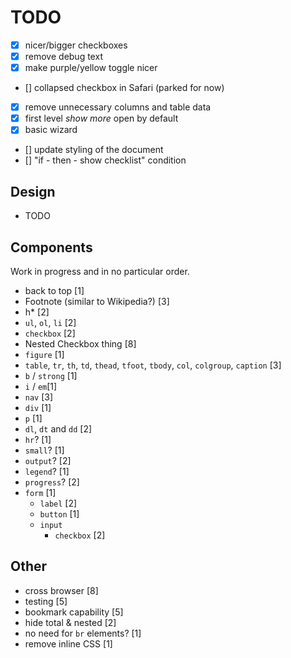 # TODO

- [x] nicer/bigger checkboxes
- [x] remove debug text
- [x] make purple/yellow toggle nicer
- [] collapsed checkbox in Safari (parked for now)
- [x] remove unnecessary columns and table data
- [x] first level *show more* open by default
- [x] basic wizard
- [] update styling of the document
- [] "if - then - show checklist" condition

## Design

- TODO

## Components

Work in progress and in no particular order.

- back to top [1]
- Footnote (similar to Wikipedia?) [3]
- h* [2]
- `ul`, `ol`, `li` [2]
- `checkbox` [2]
- Nested Checkbox thing [8]
- `figure` [1]
- `table`, `tr`, `th`, `td`, `thead`, `tfoot`, `tbody`, `col`, `colgroup`, `caption` [3]
- `b` / `strong` [1]
- `i` / `em`[1]
- `nav` [3]
- `div` [1]
- `p` [1]
- `dl`, `dt` and `dd` [2]
- `hr`? [1]
- `small`? [1]
- `output`? [2]
- `legend`? [1]
- `progress`? [2]
- `form` [1]
  - `label` [2]
  - `button` [1]
  - `input`
    - `checkbox` [2]

## Other
- cross browser [8]
- testing [5]
- bookmark capability [5]
- hide total & nested [2]
- no need for `br` elements? [1]
- remove inline CSS [1]
